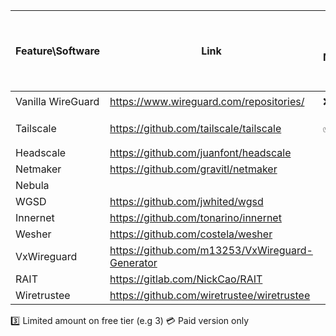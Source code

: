 | Feature\Software  | Link                                            | Full Mesh          | Auto conf          | Devices                | Supports Users           | Allows Exit/Gateway Node | Can advertise subnet behind client | NAT traversal      | OpenWRT Support         | iOS spoke () vs full mesh () | Android spoke() vs full mesh () | Windows spoke() vs full mesh () | Linux spoke () vs full mesh () | Open source        | Free               |
|-------------------|-------------------------------------------------|--------------------|--------------------|------------------------|--------------------------|--------------------------|------------------------------------|--------------------|-------------------------|------------------------------|---------------------------------|---------------------------------|--------------------------------|--------------------|--------------------|
| Vanilla WireGuard | https://www.wireguard.com/repositories/         | :x:                | :x:                | Unlimited              | :x:                      | :white_check_mark:       | :white_check_mark:                 | :x:                | :eight_spoked_asterisk: | :eight_spoked_asterisk:      | :eight_spoked_asterisk:         | :eight_spoked_asterisk:         | :eight_spoked_asterisk:        | :white_check_mark: | :white_check_mark: |
| Tailscale         | https://github.com/tailscale/tailscale          | :white_check_mark: | :white_check_mark: | Unlimited :two: :zero: | :white_check_mark: :one: | :white_check_mark:       | :white_check_mark:                 | :white_check_mark: | :white_check_mark:      | :globe_with_meridians:       | :globe_with_meridians:          | :globe_with_meridians:          | :globe_with_meridians:         | :white_check_mark: | :x:                |
| Headscale         | https://github.com/juanfont/headscale           |                    |                    |                        |                          |                          |                                    |                    |                         |                              |                                 |                                 |                                |                    |                    |
| Netmaker          | https://github.com/gravitl/netmaker             |                    |                    |                        |                          |                          |                                    |                    |                         |                              |                                 |                                 |                                |                    |                    |
| Nebula            |                                                 |                    |                    |                        |                          |                          |                                    |                    |                         |                              |                                 |                                 |                                |                    |                    |
| WGSD              | https://github.com/jwhited/wgsd                 |                    |                    |                        |                          |                          |                                    |                    |                         |                              |                                 |                                 |                                |                    |                    |
| Innernet          | https://github.com/tonarino/innernet            |                    |                    |                        |                          |                          |                                    |                    |                         |                              |                                 |                                 |                                |                    |                    |
| Wesher            | https://github.com/costela/wesher               |                    |                    |                        |                          |                          |                                    |                    |                         |                              |                                 |                                 |                                |                    |                    |
| VxWireguard       | https://github.com/m13253/VxWireguard-Generator |                    |                    |                        |                          |                          |                                    |                    |                         |                              |                                 |                                 |                                |                    |                    |
| RAIT              | https://gitlab.com/NickCao/RAIT                 |                    |                    |                        |                          |                          |                                    |                    |                         |                              |                                 |                                 |                                |                    |                    |
| Wiretrustee       | https://github.com/wiretrustee/wiretrustee      |                    |                    |                        |                          |                          |                                    |                    |                         |                              |                                 |                                 |                                |                    |                    |

:three: Limited amount on free tier (e.g 3)
:credit_card: Paid version only
